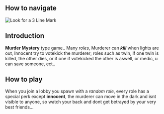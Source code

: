 ## How to navigate
![Look for a 3 Line Mark](https://i.ibb.co/yBh3cjp/Screenshot-2022-05-28-4-43-23-PM.jpg)

## Introduction
**Murder Mystery** type game.. Many *roles*, Murderer can ***kill*** when lights are out, Innocent try to votekick the murderer; roles such as twin, if one twin is killed, the other dies, or if one if votekicked the other is aswell, or medic, u can save someone, ect..

## How to play
When you join a lobby you spawn with a *random role*, every role has a special perk except **innocent**, the murderer can move in the dark and isnt visible to anyone, so watch your back and dont get betrayed by your very best friends...
